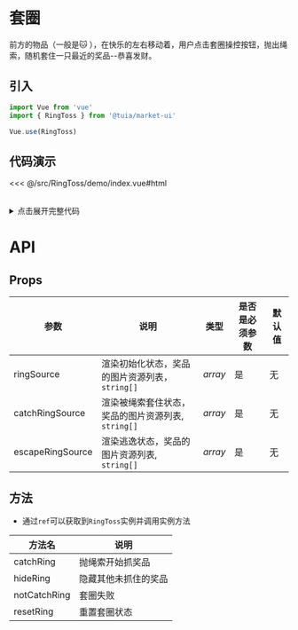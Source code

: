 # 套圈
前方的物品（一般是🐱 ），在快乐的左右移动着，用户点击套圈操控按钮，抛出绳索，随机套住一只最近的奖品--恭喜发财。

## 引入

```js
import Vue from 'vue'
import { RingToss } from '@tuia/market-ui'

Vue.use(RingToss)
```

## 代码演示

<<< @/src/RingToss/demo/index.vue#html

<br />

<details>

<summary>点击展开完整代码</summary>

<<< @/src/RingToss/demo/index.vue#js

</details>

# API

## Props
| 参数 | 说明 | 类型 | 是否是必须参数 | 默认值 |
| --- | --- | --- | --- | --- |
| ringSource | 渲染初始化状态，奖品的图片资源列表，`string[]` | _array_ | 是 | 无 |
| catchRingSource | 渲染被绳索套住状态，奖品的图片资源列表, `string[]` | _array_ | 是 | 无 |
| escapeRingSource | 渲染逃逸状态，奖品的图片资源列表, `string[]` | _array_ | 是 | 无 |

## 方法
* 通过`ref`可以获取到`RingToss`实例并调用实例方法

| 方法名 | 说明 |
| --- | --- |
| catchRing | 抛绳索开始抓奖品 |
| hideRing | 隐藏其他未抓住的奖品 |
| notCatchRing | 套圈失败 |
| resetRing | 重置套圈状态 |
